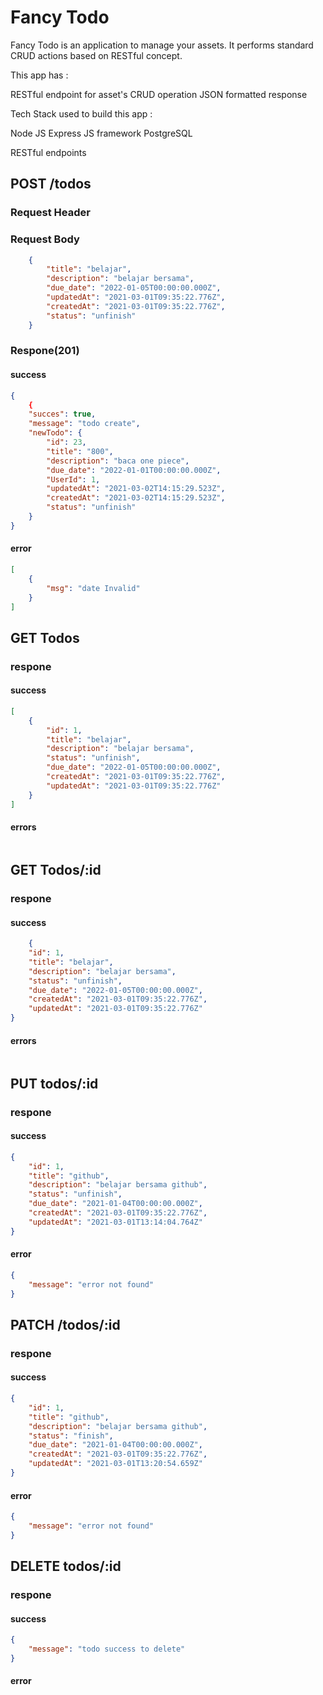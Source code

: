 # Fancy Todo
Fancy Todo is an application to manage your assets. It performs standard CRUD actions based on RESTful concept.

This app has :

RESTful endpoint for asset's CRUD operation
JSON formatted response
 

Tech Stack used to build this app :

Node JS
Express JS framework
PostgreSQL

RESTful endpoints

## POST /todos

### Request Header

### Request Body
``` json
    {
        "title": "belajar",
        "description": "belajar bersama",
        "due_date": "2022-01-05T00:00:00.000Z",
        "updatedAt": "2021-03-01T09:35:22.776Z",
        "createdAt": "2021-03-01T09:35:22.776Z",
        "status": "unfinish"
    }
```
### Respone(201)

#### success
``` json
{
    {
    "succes": true,
    "message": "todo create",
    "newTodo": {
        "id": 23,
        "title": "800",
        "description": "baca one piece",
        "due_date": "2022-01-01T00:00:00.000Z",
        "UserId": 1,
        "updatedAt": "2021-03-02T14:15:29.523Z",
        "createdAt": "2021-03-02T14:15:29.523Z",
        "status": "unfinish"
    }
}
```

#### error
``` json
[
    {
        "msg": "date Invalid"
    }
]
```

## GET Todos

### respone
#### success
``` json
[
    {
        "id": 1,
        "title": "belajar",
        "description": "belajar bersama",
        "status": "unfinish",
        "due_date": "2022-01-05T00:00:00.000Z",
        "createdAt": "2021-03-01T09:35:22.776Z",
        "updatedAt": "2021-03-01T09:35:22.776Z"
    }
]
```
#### errors
``` json
```

## GET Todos/:id
### respone
#### success
``` json
    {
    "id": 1,
    "title": "belajar",
    "description": "belajar bersama",
    "status": "unfinish",
    "due_date": "2022-01-05T00:00:00.000Z",
    "createdAt": "2021-03-01T09:35:22.776Z",
    "updatedAt": "2021-03-01T09:35:22.776Z"
}
```
#### errors
``` json
```

## PUT todos/:id
### respone

#### success
``` json
{
    "id": 1,
    "title": "github",
    "description": "belajar bersama github",
    "status": "unfinish",
    "due_date": "2021-01-04T00:00:00.000Z",
    "createdAt": "2021-03-01T09:35:22.776Z",
    "updatedAt": "2021-03-01T13:14:04.764Z"
}
```

#### error
``` json
{
    "message": "error not found"
}
```

## PATCH /todos/:id
### respone

#### success
``` json
{
    "id": 1,
    "title": "github",
    "description": "belajar bersama github",
    "status": "finish",
    "due_date": "2021-01-04T00:00:00.000Z",
    "createdAt": "2021-03-01T09:35:22.776Z",
    "updatedAt": "2021-03-01T13:20:54.659Z"
}
```

#### error
``` json
{
    "message": "error not found"
}
```

## DELETE todos/:id
### respone

#### success
``` json
{
    "message": "todo success to delete"
}
```

#### error
``` json
```